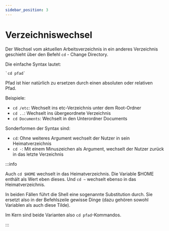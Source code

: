 ```yaml
---
sidebar_position: 3
---
```


# Verzeichniswechsel

Der Wechsel vom aktuellen Arbeitsverzeichnis in ein anderes Verzeichnis geschieht
über den Befehl `cd` - Change Directory.

Die einfache Syntax lautet:

    `cd pfad`

Pfad ist hier natürlich zu ersetzen durch einen absoluten oder relativen Pfad.

Beispiele:

- `cd /etc`: Wechselt ins etc-Verzeichnis unter dem Root-Ordner
- `cd ..`: Wechselt ins übergeordnete Verzeichnis
- `cd Documents`: Wechselt in den Unterordner Documents

Sonderformen der Syntax sind:

- `cd`: Ohne weiteres Argument wechselt der Nutzer in sein Heimatverzeichnis
- `cd -`: Mit einem Minuszeichen als Argument, wechselt der Nutzer zurück in das letzte
Verzeichnis

:::info

Auch `cd $HOME` wechselt in das Heimatverzeichnis. Die Variable $HOME enthält als Wert
eben dieses. Und `cd ~` wechselt ebenso in das Heimatverzeichnis. 

In beiden Fällen führt die Shell eine sogenannte Substitution durch. Sie ersetzt also in
der Befehlszeile gewisse Dinge (dazu gehören sowohl Variablen als auch diese Tilde).

Im Kern sind beide Varianten also `cd pfad`-Kommandos.

:::
